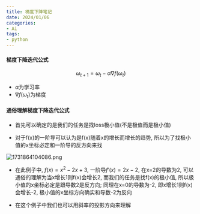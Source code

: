 ```yaml
---
title: 梯度下降笔记
date: 2024/01/06
categories: 
- Ai
tags:
- python
---
```


#### 梯度下降迭代公式
$$
\omega_{t+1} = \omega_t - \alpha \nabla f(\omega_t)
$$

* $\alpha$为学习率
* $\nabla f(\omega_t)$为梯度


#### 通俗理解梯度下降迭代公式

* 首先可以确定的是我们的任务是找loss极小值(不是极值而是极小值)

* 对于f(x)的一阶导可以认为是f(x)随着x的增长而增长的趋势, 所以为了找极小值的x坐标必定和一阶导的反方向来找

![1731864104086.png](https://s2.loli.net/2024/11/30/iotAPnHbg4rTwjI.png)

* 在此例子中, $f(x) = x^2-2x+3$, 一阶导$f'(x) = 2x -2$, 在x=2的导数为2, 可以通俗的理解为当x增长1则f(x)会增长2, 
而我们的任务是找f(x)的极小值, 所以极小值的x坐标必定是跟导数2是反方向; 
同理在x=0的导数为-2, 即x增长1则f(x)会增长-2, 极小值的x坐标方向确实和导数-2为反向

* 在这个例子中我们也可以用斜率的投影方向来理解
